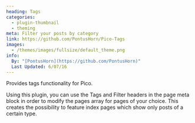```yaml
---
heading: Tags
categories:
  - plugin-thumbnail
  - theming
meta: Filter your posts by category
link: https://github.com/PontusHorn/Pico-Tags
images:
  - /themes/images/fullsize/default_theme.png
info:
  By: "[PontusHorn](https://github.com/PontusHorn)"
  Last Updated: 6/07/16
---
```

Provides tags functionality for Pico.

Using this plugin, you can use the Tags and Filter headers in the page meta block in order to modify the pages array for pages of your choice. This creates the possibility to feature index pages which show only posts of a certain type.
